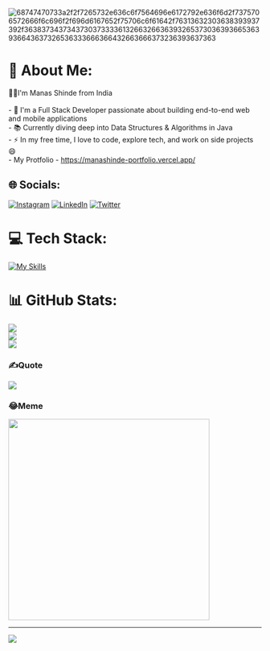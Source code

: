 ![68747470733a2f2f7265732e636c6f7564696e6172792e636f6d2f7375706572666f6c696f2f696d6167652f75706c6f61642f76313632303638393937392f3638373437343730373333613266326636393265373036393665363936643637326536333666366432663666373236393637363](https://github.com/manashinde16/manashinde16/assets/139111725/f600b670-4eaa-43db-88c1-b74766fe974e)

# 💫 About Me:
👩‍💻I'm Manas Shinde from India<br><br>- 🚀 I'm a Full Stack Developer passionate about building end-to-end web and mobile applications<br>- 📚 Currently diving deep into Data Structures & Algorithms in Java <br>- ⚡ In my free time, I love to code, explore tech, and work on side projects 😄 <br>- My Protfolio - https://manashinde-portfolio.vercel.app/


## 🌐 Socials:
[![Instagram](https://img.shields.io/badge/Instagram-%23E4405F.svg?logo=Instagram&logoColor=white)](https://instagram.com/https://www.instagram.com/code.withms) [![LinkedIn](https://img.shields.io/badge/LinkedIn-%230077B5.svg?logo=linkedin&logoColor=white)](https://linkedin.com/in/manashinde16) [![Twitter](https://img.shields.io/badge/Twitter-%231DA1F2.svg?logo=Twitter&logoColor=white)](https://twitter.com/https://twitter.com/manashinde16) 

# 💻 Tech Stack:
[![My Skills](https://skillicons.dev/icons?i=react,nextjs,reactivex,java,tailwind,materialui,swift,cpp,angular,aws,androidstudio,django,express,fastapi,figma,firebase,gcp,git,github,gitlab,gradle,js,jest,jquery,mongodb,mysql,nodejs,npm,opencv,postgres,postman,redux,supabase,visualstudio,vite&perline=8)](https://skillicons.dev)

# 📊 GitHub Stats:
![](https://github-readme-stats.vercel.app/api?username=manashinde16&theme=midnight-purple&hide_border=false&include_all_commits=false&count_private=false)<br/>
![](https://github-readme-streak-stats.herokuapp.com/?user=manashinde16&theme=midnight-purple&hide_border=false)<br/>
![](https://github-readme-stats.vercel.app/api/top-langs/?username=manashinde16&theme=midnight-purple&hide_border=false&include_all_commits=false&count_private=false&layout=compact)

### ✍️Quote
![](https://quotes-github-readme.vercel.app/api?type=horizontal&theme=dark)

### 😂Meme
<img src='https://randommeme-five.vercel.app/' style="height: 400px;"/>

---
[![](https://visitcount.itsvg.in/api?id=manashinde16&icon=2&color=1)](https://visitcount.itsvg.in)

